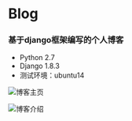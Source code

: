 # Blog
### 基于django框架编写的个人博客
- Python 2.7
- Django 1.8.3
- 测试环境：ubuntu14

![博客主页](http://p79r368jm.bkt.clouddn.com/blog/BlogIndex.png)

![博客介绍](http://p79r368jm.bkt.clouddn.com/blog/BlogAbout.png)
